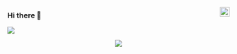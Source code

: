 <a href="https://www.linkedin.com/in/abumq" target="_blank" rel="nofollow"><img align="right" alt="Majid's Linkedin" width="22px" src="https://cdn.jsdelivr.net/npm/simple-icons@v3/icons/linkedin.svg" /></a>

### Hi there 👋 

![](https://komarev.com/ghpvc/?username=abumq)

<p align="center">
  <img src ="https://github-readme-stats.vercel.app/api?username=abumq&show_icons=true&count_private=true&include_all_commits=true&hide_border=false">
</p>

